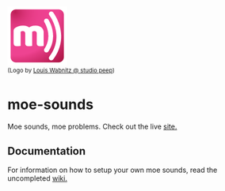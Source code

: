 ![Moe Sounds Logo](https://raw.githubusercontent.com/NYPD/moe-sounds/master/WebContent/images/logo-size2.png)<br>
<sup>(Logo by [Louis Wabnitz @ studio peep](http://studiopeep.com/))</sup>

# moe-sounds
Moe sounds, moe problems. Check out the live [site.](http://www.moesounds.com)

## Documentation
For information on how to setup your own moe sounds, read the uncompleted [wiki.](https://github.com/NYPD/moe-sounds/wiki)
